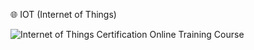 🌐 IOT (Internet of Things)

![Internet of Things Certification Online Training Course](https://github.com/user-attachments/assets/0ef8abbe-848d-4591-8b0a-e7f12f7eb61b)

